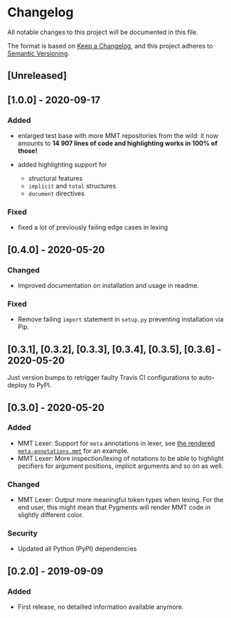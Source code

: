 # Changelog
All notable changes to this project will be documented in this file.

The format is based on [Keep a Changelog](https://keepachangelog.com/en/1.0.0/),
and this project adheres to [Semantic Versioning](https://semver.org/spec/v2.0.0.html).

## [Unreleased]

## [1.0.0] - 2020-09-17

### Added

- enlarged test base with more MMT repositories from the wild: it now amounts to **14 907 lines of code and highlighting works in 100% of those!**
- added highlighting support for

   - structural features
   - `implicit` and `total` structures
   - `document` directives

### Fixed

- fixed a lot of previously failing edge cases in lexing

## [0.4.0] - 2020-05-20

### Changed
- Improved documentation on installation and usage in readme.

### Fixed
- Remove failing `import` statement in `setup.py` preventing installation via Pip.

## [0.3.1], [0.3.2], [0.3.3], [0.3.4], [0.3.5], [0.3.6] - 2020-05-20

Just version bumps to retrigger faulty Travis CI configurations to auto-deploy to PyPI.

## [0.3.0] - 2020-05-20

### Added
- MMT Lexer: Support for `meta` annotations in lexer, see [the rendered `meta-annotations.mmt`](https://comfreek.github.io/mmtpygments/mmtpygments/test/data/meta-annotations.mmt.html) for an example.
- MMT Lexer: More inspection/lexing of notations to be able to highlight pecifiers for argument positions, implicit arguments and so on as well.

### Changed
- MMT Lexer: Output more meaningful token types when lexing. For the end user, this might mean that Pygments will render MMT code in slightly different color.

### Security
- Updated all Python (PyPI) dependencies


## [0.2.0] - 2019-09-09

### Added
- First release, no detailled information available anymore.
